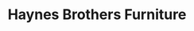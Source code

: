 ---
title: "Haynes Brothers Furniture"
url: /daytona-beach/haynes-brothers-furniture/
shop: Möbel
---